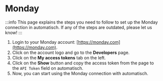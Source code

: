 # Monday

:::info
This page explains the steps you need to follow to set up the Monday
connection in automatisch. If any of the steps are outdated, please let us know!
:::

1. Login to your Monday account: [https://monday.com](https://monday.com).
2. Click on the account logo and go to the **Developers** page.
3. Click on the **My access tokens** tab on the left.
4. Click on the **Show** button and copy the access token from the page to the `API Token` field on automatisch.
5. Now, you can start using the Monday connection with automatisch.
